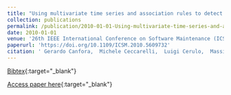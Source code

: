 ```yaml
---
title: "Using multivariate time series and association rules to detect logical change coupling: An empirical study"
collection: publications
permalink: /publication/2010-01-01-Using-multivariate-time-series-and-association-rules-to-detect-logical-change-coupling-An-empirical-study
date: 2010-01-01
venue: '26th IEEE International Conference on Software Maintenance (ICSM 2010), September 12-18, 2010, Timisoara, Romania'
paperurl: 'https://doi.org/10.1109/ICSM.2010.5609732'
citation: ' Gerardo Canfora,  Michele Ceccarelli,  Luigi Cerulo,  Massimiliano Di Penta, &quot;Using multivariate time series and association rules to detect logical change coupling: An empirical study.&quot; 26th IEEE International Conference on Software Maintenance (ICSM 2010), September 12-18, 2010, Timisoara, Romania, 2010.'
---
```

[Bibtex](https://dblp.org/rec/bib/conf/icsm/CanforaCCP10){:target="_blank"}

[Access paper here](https://doi.org/10.1109/ICSM.2010.5609732){:target="_blank"}
